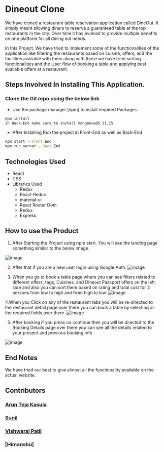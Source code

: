 # Dineout Clone 

We have cloned a restaurant table reservation application called DineOut. It simply meant allowing diners to reserve a guaranteed table at the top restaurants in the city. Over time it has evolved to provide multiple benefits on one platform for all dining out needs.

In this Project, We have tried to implement some of the functionalities of the application like filtering the restaurants based on cuisine, offers, and the facilities available with them along with these we have tried sorting functionalities and the User flow of booking a table and applying best available offers at a restaurant. 

## Steps Involved In Installing This Application. 

### Clone the Git repo using the below link

- Use the package manager [npm] to install required Packages.

```bash
npm install
In Back-End make sure to install mongoose@5.11.15
```
- After Installing Run the project in Front-End as well as Back-End
```bash
npm start --Front End
npm run server --Back End
```

## Technologies Used

- React
- CSS
- Libraries Used
    - Redux
    - React-Redux
    - material-ui
    - React Router Dom
    - Redux
    - Express
   


## How to use the Product
1. After Starting the Project using npm start. You will see the landing page something similar to the below image.  

![image](https://miro.medium.com/max/868/1*vTDvGc4jxKPl2as7kElQgQ.png)

2. After that if you are a new user login using Google Auth. 
![image](https://miro.medium.com/max/868/1*ZcWNsXYeGt1R9zJcu9RnGg.png)

3. When you go to book a table page where you can see filters related to different offers, tags, Cuisines, and Dineout Passport offers on the left side and also you can sort them based on rating and total cost for 2 persons from low to high and from high to low. 
![image](https://miro.medium.com/max/868/1*QBimQ0Qjr2msXz6UDsITrg.png)

4.When you Click on any of the restaurant tabs you will be re-directed to the restaurant detail page over there you can book a table by selecting all the required fields over there.
![image](https://miro.medium.com/max/868/1*Q8V4YMOvYmCWkDmILmSlJQ.png)


5. After booking if you press on continue then you will be directed to the Booking Details page over there you can see all the details related to your present and previous booking info. 

![image](https://miro.medium.com/max/868/1*KoNgYUCpRzuObmWx9vEe1g.png)

## End Notes 
We have tried our best to give almost all the functionality available on the actual website.

## Contributors

### [Arun Teja Kasula](https://github.com/kasulaarunteja)
### [Sunil](https://github.com/Sarsande-Sunil)
### [Vishwaraj Patil](https://github.com/PatilVishwaraj)
### [Himanshu]
